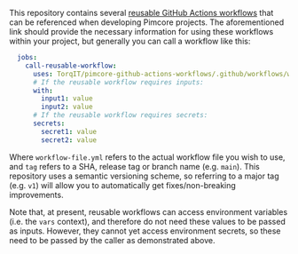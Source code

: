 This repository contains several [reusable GitHub Actions workflows](https://docs.github.com/en/actions/using-workflows/reusing-workflows) that can be referenced when developing Pimcore projects. The aforementioned link should provide the necessary information for using these workflows within your project, but generally you can call a workflow like this:
```yaml
  jobs:
    call-reusable-workflow:
      uses: TorqIT/pimcore-github-actions-workflows/.github/workflows/workflow-file.yaml@tag
      # If the reusable workflow requires inputs:
      with:
        input1: value
        input2: value
      # If the reusable workflow requires secrets:
      secrets:
        secret1: value
        secret2: value
```
Where `workflow-file.yml` refers to the actual workflow file you wish to use, and `tag` refers to a SHA, release tag or branch name (e.g. `main`). This repository uses a semantic versioning scheme, so referring to a major tag (e.g. `v1`) will allow you to automatically get fixes/non-breaking improvements.

Note that, at present, reusable workflows can access environment variables (i.e. the `vars` context), and therefore do not need these values to be passed as inputs. However, they cannot yet access environment secrets, so these need to be passed by the caller as demonstrated above.
